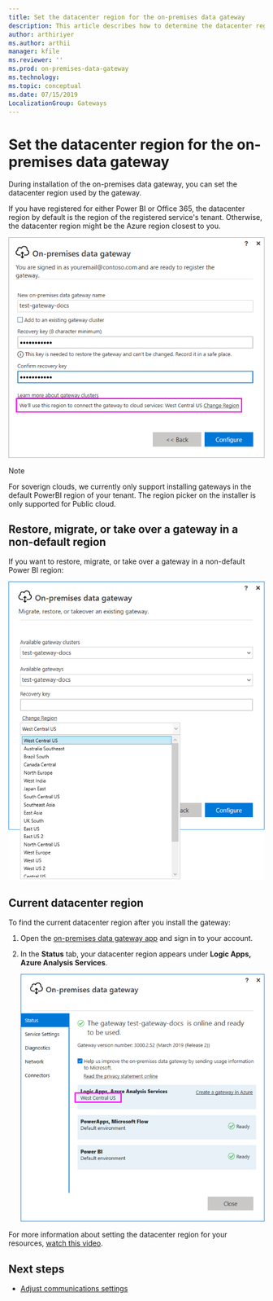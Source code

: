 ```yaml
---
title: Set the datacenter region for the on-premises data gateway
description: This article describes how to determine the datacenter region and how its value can be set.
author: arthiriyer
ms.author: arthii
manager: kfile
ms.reviewer: ''
ms.prod: on-premises-data-gateway
ms.technology:
ms.topic: conceptual
ms.date: 07/15/2019
LocalizationGroup: Gateways 
---
```


# Set the datacenter region for the on-premises data gateway

During installation of the on-premises data gateway, you can set the datacenter region used by the gateway.

If you have registered for either Power BI or Office 365, the datacenter region by default is the region of the registered service's tenant. Otherwise, the datacenter region might be the Azure region closest to you.

![On-premises data gateway datacenter region](media/service-gateway-data-region/data-center-region.png)

> [!NOTE]
> For soverign clouds, we currently only support installing gateways in the default PowerBI region of your tenant. The region picker on the installer is only supported for Public cloud.

## Restore, migrate, or take over a gateway in a non-default region 

If you want to restore, migrate, or take over a gateway in a non-default Power BI region: 

![Setting the gateway datacenter region after installation](media/service-gateway-data-region/restore-change-region.png)

## Current datacenter region

To find the current datacenter region after you install the gateway:

1. Open the [on-premises data gateway app](service-gateway-app.md) and sign in to your account.
1. In the **Status** tab, your datacenter region appears under **Logic Apps, Azure Analysis Services**.

   ![the Status tab highlighting the current datacenter region](media/service-gateway-data-region/gateway-data-center-region.png)

For more information about setting the datacenter region for your resources, [watch this video](https://guyinacube.com/2018/01/power-bi-azure-analysis-services-gateway-data-region/).

## Next steps

* [Adjust communications settings](service-gateway-communication.md)
